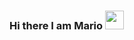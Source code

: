 ### Hi there I am Mario <img src="https://raw.githubusercontent.com/MartinHeinz/MartinHeinz/master/wave.gif" width="30px">
<br/>




